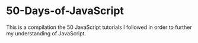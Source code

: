 # 50-Days-of-JavaScript
This is a compilation the 50 JavaScript tutorials I followed in order to further my understanding of JavaScript.
